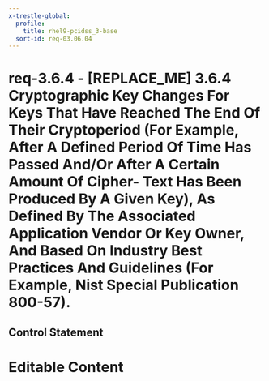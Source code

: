```yaml
---
x-trestle-global:
  profile:
    title: rhel9-pcidss_3-base
  sort-id: req-03.06.04
---
```


# req-3.6.4 - \[REPLACE_ME\] 3.6.4 Cryptographic Key Changes For Keys That Have Reached The End Of Their Cryptoperiod (For Example, After A Defined Period Of Time Has Passed And/Or After A Certain Amount Of Cipher- Text Has Been Produced By A Given Key), As Defined By The Associated Application Vendor Or Key Owner, And Based On Industry Best Practices And Guidelines (For Example, Nist Special Publication 800-57).

## Control Statement

# Editable Content

<!-- Make additions and edits below -->
<!-- The above represents the contents of the control as received by the profile, prior to additions. -->
<!-- If the profile makes additions to the control, they will appear below. -->
<!-- The above markdown may not be edited but you may edit the content below, and/or introduce new additions to be made by the profile. -->
<!-- If there is a yaml header at the top, parameter values may be edited. Use --set-parameters to incorporate the changes during assembly. -->
<!-- The content here will then replace what is in the profile for this control, after running profile-assemble. -->
<!-- The current profile has no added parts for this control, but you may add new ones here. -->
<!-- Each addition must have a heading either of the form ## Control my_addition_name -->
<!-- or ## Part a. (where the a. refers to one of the control statement labels.) -->
<!-- "## Control" parts are new parts added after the statement part. -->
<!-- "## Part" parts are new parts added into the top-level statement part with that label. -->
<!-- Subparts may be added with nested hash levels of the form ### My Subpart Name -->
<!-- underneath the parent ## Control or ## Part being added -->
<!-- See https://oscal-compass.github.io/compliance-trestle/tutorials/ssp_profile_catalog_authoring/ssp_profile_catalog_authoring for guidance. -->
